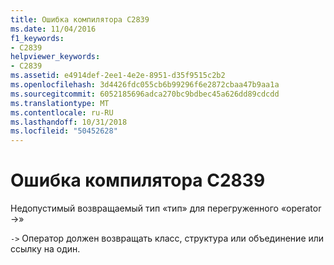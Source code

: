 ```yaml
---
title: Ошибка компилятора C2839
ms.date: 11/04/2016
f1_keywords:
- C2839
helpviewer_keywords:
- C2839
ms.assetid: e4914def-2ee1-4e2e-8951-d35f9515c2b2
ms.openlocfilehash: 3d4426fdc055cb6b99296f6e2872cbaa47b9aa1a
ms.sourcegitcommit: 6052185696adca270bc9bdbec45a626dd89cdcdd
ms.translationtype: MT
ms.contentlocale: ru-RU
ms.lasthandoff: 10/31/2018
ms.locfileid: "50452628"
---
```

# <a name="compiler-error-c2839"></a>Ошибка компилятора C2839

Недопустимый возвращаемый тип «тип» для перегруженного «operator ->»

`->` Оператор должен возвращать класс, структура или объединение или ссылку на один.